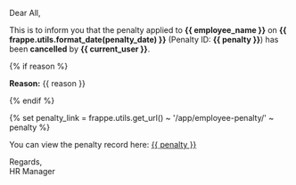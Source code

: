 <p>Dear All,</p>

<p>
  This is to inform you that the penalty applied to
  <strong>{{ employee_name }}</strong> on
  <strong>{{ frappe.utils.format_date(penalty_date) }}</strong>
  (Penalty ID: <strong>{{ penalty }}</strong>)
  has been <strong>cancelled</strong> by
  <strong>{{ current_user }}</strong>.
</p>

{% if reason %}
<p><strong>Reason:</strong> {{ reason }}</p>
{% endif %}

{% set penalty_link = frappe.utils.get_url() ~ '/app/employee-penalty/' ~ penalty %}
<p>You can view the penalty record here:
   <a href="{{ penalty_link }}">{{ penalty }}</a>
</p>

<p>Regards,<br/>HR Manager</p>
